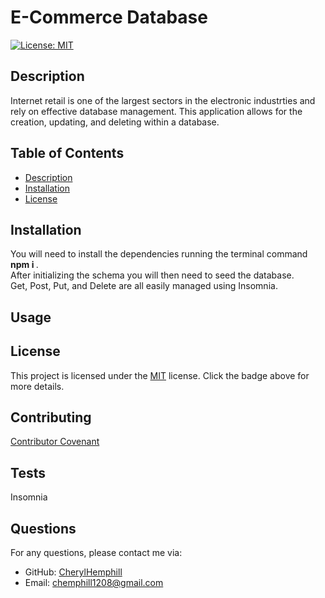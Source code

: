 
# E-Commerce Database

[![License: MIT](https://img.shields.io/badge/License-MIT-yellow.svg)](https://opensource.org/licenses/MIT)

## Description
Internet retail is one of the largest sectors in the electronic industrties and rely on effective database management. This application allows for the creation, updating, and deleting within a database.

## Table of Contents
* [Description](#description)
* [Installation](#installation)
* [License](#license)

## Installation
You will need to install the dependencies running the terminal command <strong> npm i </strong>. <br> After initializing the schema you will then need to seed the database. <br> Get, Post, Put, and Delete are all easily managed using Insomnia.

## Usage


## License

This project is licensed under the [MIT](https://opensource.org/licenses/MIT) license. Click the badge above for more details.


## Contributing
[Contributor Covenant](https://www.contributor-covenant.org/)

## Tests
Insomnia

## Questions
For any questions, please contact me via:
* GitHub: [CherylHemphill](https://github.com/CherylHemphill)
* Email: chemphill1208@gmail.com